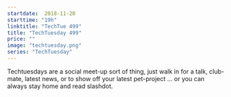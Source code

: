 ```yaml
---
startdate:  2018-11-20
starttime: "19h"
linktitle: "TechTue 499"
title: "TechTuesday 499"
price: ""
image: "techtuesday.png"
series: "TechTuesday"
---
```


Techtuesdays are a social meet-up sort of thing, just walk in for a talk, club-mate, latest news, or to show off your latest pet-project ... or you can always stay home and read slashdot.